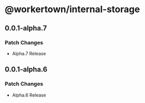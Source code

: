 # @workertown/internal-storage

## 0.0.1-alpha.7

### Patch Changes

- Alpha.7 Release

## 0.0.1-alpha.6

### Patch Changes

- Alpha.6 Release
